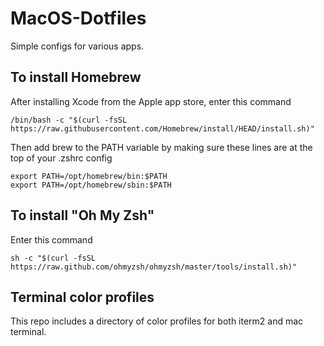 # MacOS-Dotfiles

Simple configs for various apps.

## To install Homebrew

After installing Xcode from the Apple app store, enter this command

```
/bin/bash -c "$(curl -fsSL https://raw.githubusercontent.com/Homebrew/install/HEAD/install.sh)"
```

Then add brew to the PATH variable by making sure these lines are at the top of your .zshrc config

```
export PATH=/opt/homebrew/bin:$PATH
export PATH=/opt/homebrew/sbin:$PATH
```

## To install "Oh My Zsh"

Enter this command

```
sh -c "$(curl -fsSL https://raw.github.com/ohmyzsh/ohmyzsh/master/tools/install.sh)"
```

## Terminal color profiles

This repo includes a directory of color profiles for both iterm2 and mac terminal.
